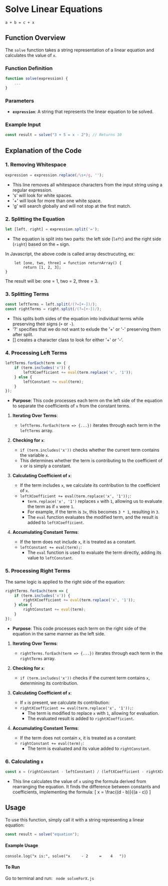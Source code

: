# Solve Linear Equations

```
a + b = c + x
```

## Function Overview

The `solve` function takes a string representation of a linear equation and calculates the value of `x`.

### Function Definition

```javascript
function solve(expression) {
    ...
}
```

### Parameters

- **`expression`**: A string that represents the linear equation to be solved.

### Example Input

```javascript
const result = solve("3 + 5 = x - 2"); // Returns 10
```

## Explanation of the Code

### 1. Removing Whitespace

```javascript
expression = expression.replace(/\s+/g, '');
```

- This line removes all whitespace characters from the input string using a regular expression.
- 's' will look for white spaces.
- '+' will look for more than one white space.
- 'g' will search globally and will not stop at the first match. 

### 2. Splitting the Equation

```javascript
let [left, right] = expression.split('=');
```

- The equation is split into two parts: the left side (`left`) and the right side (`right`) based on the `=` sign.

In Javascript, the above code is called array desctrucuting, ex:
```
    let [one, two, three] = function returnArray() {
        return [1, 2, 3];
}
```

The result will be: one = 1, two = 2, three = 3.

### 3. Splitting Terms

```javascript
const leftTerms = left.split(/(?=[+-])/);
const rightTerms = right.split(/(?=[+-])/);
```

- This splits both sides of the equation into individual terms while preserving their signs (`+` or `-`).
- '?' specifies that we do not want to exlude the '+' or '-' preserving them after split.
- [] creates a character class to look for either '+' or '-'.

### 4. Processing Left Terms

```javascript
leftTerms.forEach(term => {
    if (term.includes('x')) {
        leftXCoefficient += eval(term.replace('x', '1'));
    } else {
        leftConstant += eval(term);
    }
});
```

- **Purpose**: This code processes each term on the left side of the equation to separate the coefficients of `x` from the constant terms.

1. **Iterating Over Terms**:
   - `leftTerms.forEach(term => {...})` iterates through each term in the `leftTerms` array.

2. **Checking for `x`**:
   - `if (term.includes('x'))` checks whether the current term contains the variable `x`. 
   - This determines whether the term is contributing to the coefficient of `x` or is simply a constant.

3. **Calculating Coefficient of `x`**:
   - If the term includes `x`, we calculate its contribution to the coefficient of `x`.
   - `leftXCoefficient += eval(term.replace('x', '1'));`:
     - `term.replace('x', '1')` replaces `x` with `1`, allowing us to evaluate the term as if `x` were `1`. 
     - For example, if the term is `3x`, this becomes `3 * 1`, resulting in `3`.
     - The `eval` function evaluates the modified term, and the result is added to `leftXCoefficient`.

4. **Accumulating Constant Terms**:
   - If the term does not include `x`, it is treated as a constant.
   - `leftConstant += eval(term);`:
     - The `eval` function is used to evaluate the term directly, adding its value to `leftConstant`.

### 5. Processing Right Terms

The same logic is applied to the right side of the equation:

```javascript
rightTerms.forEach(term => {
    if (term.includes('x')) {
        rightXCoefficient += eval(term.replace('x', '1'));
    } else {
        rightConstant += eval(term);
    }
});
```

- **Purpose**: This code processes each term on the right side of the equation in the same manner as the left side.

1. **Iterating Over Terms**:
   - `rightTerms.forEach(term => {...})` iterates through each term in the `rightTerms` array.

2. **Checking for `x`**:
   - `if (term.includes('x'))` checks if the current term contains `x`, determining its contribution.

3. **Calculating Coefficient of `x`**:
   - If `x` is present, we calculate its contribution:
   - `rightXCoefficient += eval(term.replace('x', '1'));`:
     - The term is modified to replace `x` with `1`, allowing for evaluation.
     - The evaluated result is added to `rightXCoefficient`.

4. **Accumulating Constant Terms**:
   - If the term does not contain `x`, it is treated as a constant:
   - `rightConstant += eval(term);`:
     - The term is evaluated and its value added to `rightConstant`.

### 6. Calculating `x`

```javascript
const x = (rightConstant - leftConstant) / (leftXCoefficient - rightXCoefficient);
```

- This line calculates the value of `x` using the formula derived from rearranging the equation. It finds the difference between constants and coefficients, implementing the formula:
  \[
  x = \frac{(d - b)}{(a - c)}
  \]

## Usage

To use this function, simply call it with a string representing a linear equation:

```javascript
const result = solve("equation");
```

#### Example Usage
```console.log("x is:", solve("x     - 2     =    4   "))```

#### To Run

Go to terminal and run:
``` node solveForX.js```

